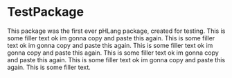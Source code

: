 # TestPackage

This package was the first ever pHLang package, created for testing. This is some filler text ok im gonna copy and paste this again. This is some filler text ok im gonna copy and paste this again. This is some filler text ok im gonna copy and paste this again. This is some filler text ok im gonna copy and paste this again. This is some filler text ok im gonna copy and paste this again. This is some filler text.
